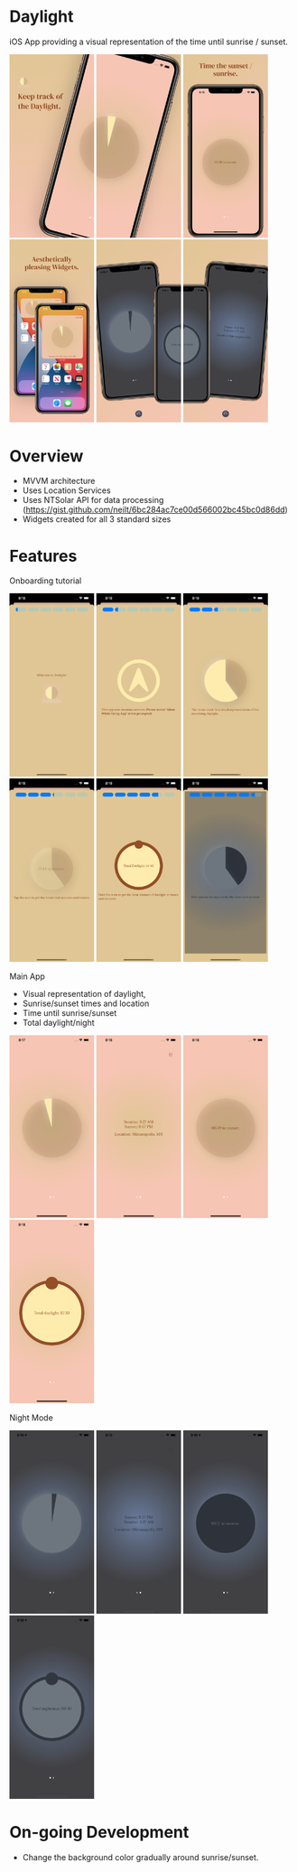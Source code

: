 # Daylight
iOS App providing a visual representation of the time until sunrise / sunset.

<img src="images/Apple%20iPhone%2011%20Pro%20Max%20Screenshot%200.png" width="150"> <img src="images/Apple%20iPhone%2011%20Pro%20Max%20Screenshot%201.png" width="150">
<img src="images/Apple%20iPhone%2011%20Pro%20Max%20Screenshot%202.png" width="150">
<img src="images/Apple%20iPhone%2011%20Pro%20Max%20Screenshot%203.png" width="150">
<img src="images/Apple%20iPhone%2011%20Pro%20Max%20Screenshot%204.png" width="150">
<img src="images/Apple%20iPhone%2011%20Pro%20Max%20Screenshot%205.png" width="150">

# Overview
- MVVM architecture
- Uses Location Services
- Uses NTSolar API for data processing (https://gist.github.com/neilt/6bc284ac7ce00d566002bc45bc0d86dd)
- Widgets created for all 3 standard sizes

# Features
Onboarding tutorial

<img src="images/onboarding0.png" width="150"> <img src="images/onboarding1.png" width="150"> <img src="images/onboarding2.png" width="150"> <img src="images/onboarding3.png" width="150"> <img src="images/onboarding4.png" width="150"> <img src="images/onboarding5.png" width="150">

Main App
- Visual representation of daylight, 
- Sunrise/sunset times and location
- Time until sunrise/sunset
- Total daylight/night

<img src="images/screenshot0.png" width="150"> <img src="images/screenshot1.png" width="150"> <img src="images/screenshot2.png" width="150"> <img src="images/screenshot3.png" width="150">

Night Mode

<img src="images/screenshot4.png" width="150"> <img src="images/screenshot6.png" width="150"> <img src="images/screenshot5.png" width="150"> <img src="images/screenshot7.png" width="150">

# On-going Development
- Change the background color gradually around sunrise/sunset.
